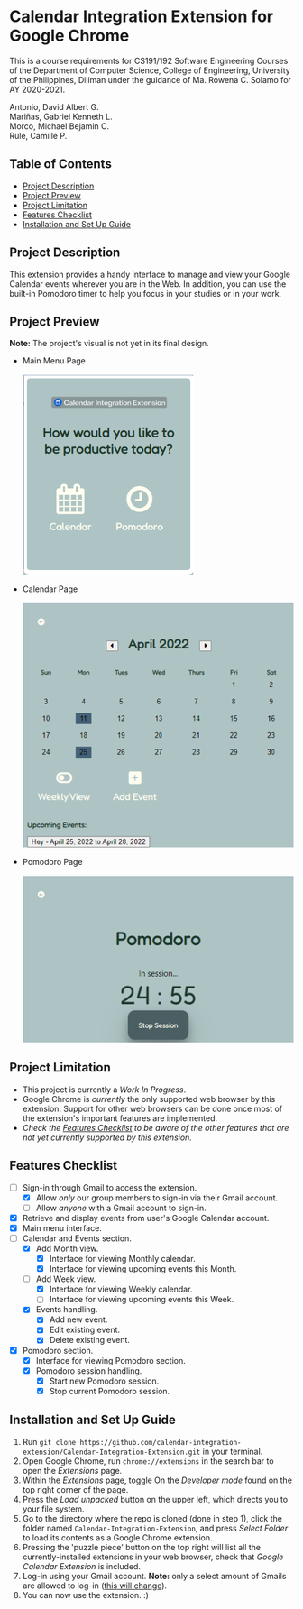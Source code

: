 # Calendar Integration Extension for Google Chrome

This is a course requirements for CS191/192 Software Engineering Courses of the Department of Computer Science, College of Engineering, University of the Philippines, Diliman under the guidance of Ma. Rowena C. Solamo for AY 2020-2021.

Antonio, David Albert G. <br>
Mariñas,  Gabriel Kenneth L. <br>
Morco, Michael Bejamin C. <br>
Rule, Camille P.

## Table of Contents
* [Project Description](#project-description)
* [Project Preview](#project-preview)
* [Project Limitation](#project-limitation)
* [Features Checklist](#features-checklist)
* [Installation and Set Up Guide](#installation-and-set-up-guide)

## Project Description

This extension provides a handy interface to manage and view your Google Calendar events wherever you are in the Web.
In addition, you can use the built-in Pomodoro timer to help you focus in your studies or in your work.

## Project Preview
**Note:** The project's visual is not yet in its final design.

* Main Menu Page <br> <br>
![Main Menu](images/preview/main-menu.png)

* Calendar Page <br> <br>
![Calendar](images/preview/calendar.png)

* Pomodoro Page <br> <br>
![Pomodoro](images/preview/pomodoro.png)

## Project Limitation

* This project is currently a _Work In Progress_. 
* Google Chrome is _currently_ the only supported web browser by this extension. Support for other web browsers
  can be done once most of the extension's important features are implemented. 
* _Check the [Features Checklist](#features-checklist) to be aware of the other features that are not yet currently 
  supported by this extension._

## Features Checklist
- [ ] Sign-in through Gmail to access the extension.
  - [x] Allow _only_ our group members to sign-in via their Gmail account.
  - [ ] Allow _anyone_ with a Gmail account to sign-in.
- [x] Retrieve and display events from user's Google Calendar account.
- [x] Main menu interface.
- [ ] Calendar and Events section.
  - [x] Add Month view.
    - [x] Interface for viewing Monthly calendar.
    - [x] Interface for viewing upcoming events this Month.
  - [ ] Add Week view.
    - [x] Interface for viewing Weekly calendar.
    - [ ] Interface for viewing upcoming events this Week.
  - [x] Events handling.
    - [x] Add new event.
    - [x] Edit existing event.
    - [x] Delete existing event.
- [x] Pomodoro section.
  - [x] Interface for viewing Pomodoro section.
  - [x] Pomodoro session handling.
    - [x] Start new Pomodoro session.
    - [x] Stop current Pomodoro session.

## Installation and Set Up Guide

1. Run `git clone https://github.com/calendar-integration-extension/Calendar-Integration-Extension.git` in your terminal.
2. Open Google Chrome, run `chrome://extensions` in the search bar to open the _Extensions_ page.
3. Within the _Extensions_ page, toggle On the _Developer mode_ found on the top right corner of the page.
4. Press the _Load unpacked_ button on the upper left, which directs you to your file system.
5. Go to the directory where the repo is cloned (done in step 1), click the folder named `Calendar-Integration-Extension`, 
   and press _Select Folder_ to load its contents as a Google Chrome extension.
6. Pressing the 'puzzle piece' button on the top right will list all the currently-installed extensions in your web browser,
   check that _Google Calendar Extension_ is included.
7. Log-in using your Gmail account. **Note:** only a select amount of Gmails are allowed to log-in ([this will change](#features-checklist)).
8. You can now use the extension. :)
